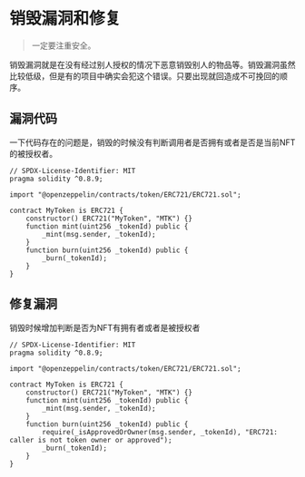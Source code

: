# 销毁漏洞和修复
> 一定要注重安全。

销毁漏洞就是在没有经过别人授权的情况下恶意销毁别人的物品等。销毁漏洞虽然比较低级，但是有的项目中确实会犯这个错误。只要出现就回造成不可挽回的顺序。

## 漏洞代码
一下代码存在的问题是，销毁的时候没有判断调用者是否拥有或者是否是当前NFT的被授权者。
```solidity
// SPDX-License-Identifier: MIT
pragma solidity ^0.8.9;

import "@openzeppelin/contracts/token/ERC721/ERC721.sol";

contract MyToken is ERC721 {
    constructor() ERC721("MyToken", "MTK") {}
    function mint(uint256 _tokenId) public {
        _mint(msg.sender, _tokenId);
    }
    function burn(uint256 _tokenId) public {
        _burn(_tokenId);
    }
}
```

## 修复漏洞
销毁时候增加判断是否为NFT有拥有者或者是被授权者
```solidity
// SPDX-License-Identifier: MIT
pragma solidity ^0.8.9;

import "@openzeppelin/contracts/token/ERC721/ERC721.sol";

contract MyToken is ERC721 {
    constructor() ERC721("MyToken", "MTK") {}
    function mint(uint256 _tokenId) public {
        _mint(msg.sender, _tokenId);
    }
    function burn(uint256 _tokenId) public {
        require(_isApprovedOrOwner(msg.sender, _tokenId), "ERC721: caller is not token owner or approved");
        _burn(_tokenId);
    }
}
```